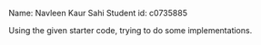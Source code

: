 Name: Navleen Kaur Sahi
Student id: c0735885

Using the given starter code, trying to do some implementations.

